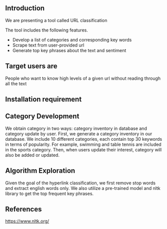 ## Introduction
We are presenting a tool called URL classification 

The tool includes the following features.
- Develop a list of categories and corresponding key words
- Scrape text from user-provided url
- Generate top key phrases about the text and sentiment

## Target users are
People who want to know high levels of a given url without reading through all the text


## Installation requirement 


## Category Development
We obtain category in two ways: category inventory in database and category update by user. First, we generate a category inventory in our database. We include 10 different categories, each contain top 30 keywords in terms of popularity. For example, swimming and table tennis are included in the sports category. Then, when users update their interest, category will also be added or updated.

## Algorithm Exploration
Given the goal of the hyperlink classification, we first remove stop words and extract english words only. We also utilize a pre-trained model and nltk library to get the top frequent key phrases.


## References
https://www.nltk.org/
